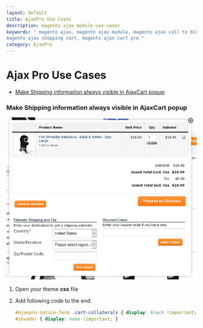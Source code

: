 ```yaml
---
layout: default
title: AjaxPro Use Cases
description: magento ajax module use-cases
keywords: " magento ajax, magento ajax module, magento ajax call to block,
magento ajax shopping cart, magento ajax cart pro "
category: AjaxPro
---
```


# Ajax Pro Use Cases

*   [Make Shipping information always visible in AjaxCart popup](#make-shipping-information-always-visible-in-ajaxcart-popup)

### Make Shipping information always visible in AjaxCart popup

![Ajax Cart expanded](/images/ajaxpro/ajax-cart.png)

1.  Open your theme **css** file
2.  Add following code to the end:

    ```css
    #ajaxpro-notice-form .cart-collaterals { display: block !important; }
    #invader { display: none !important; }
    ```
